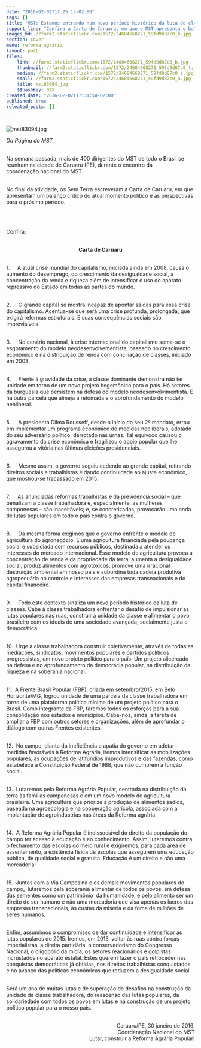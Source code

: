 ```yaml
---
date: "2016-02-02T17:25:15-02:00"
tags: []
title: "MST: Estamos entrando num novo período histórico da luta de classes"
support_line: "Confira a Carta de Caruaru, em que o MST apresenta o balanço crítico do atual momento político e as perspectivas para o próximo período.\n"
images_hd: //farm2.staticflickr.com/1572/24684668271_59fd9d87c0_b.jpg
section: cover
menu: reforma agrária
layout: post
files:
  - link: //farm2.staticflickr.com/1572/24684668271_59fd9d87c0_b.jpg
    thumbnail: //farm2.staticflickr.com/1572/24684668271_59fd9d87c0_t.jpg
    medium: //farm2.staticflickr.com/1572/24684668271_59fd9d87c0_z.jpg
    small: //farm2.staticflickr.com/1572/24684668271_59fd9d87c0_n.jpg
    title: mst83094.jpg
    $$hashKey: 02X
created_date: "2016-02-02T17:31:50-02:00"
published: true
releated_posts: []

---
```

<p><img alt="mst83094.jpg" src="//farm2.staticflickr.com/1572/24684668271_59fd9d87c0_b.jpg" /></p>

<p><em>Da P&aacute;gina do MST</em></p>

<p><br />
Na semana passada, mais de 400 dirigentes do MST de todo o Brasil se reuniram na cidade de Caruaru (PE), durante o encontro da coordena&ccedil;&atilde;o&nbsp;nacional do MST.</p>

<p><br />
No final da atividade, os Sem Terra escreveram a Carta de Caruaru, em que apresentam um&nbsp;balan&ccedil;o cr&iacute;tico do atual momento pol&iacute;tico e as perspectivas para o pr&oacute;ximo per&iacute;odo.</p>

<p>&nbsp;</p>

<p><br />
Confira:</p>

<p style="text-align: center;"><br />
<strong>Carta de Caruaru</strong></p>

<p><br />
1. &nbsp; &nbsp; A atual crise mundial do capitalismo, iniciada ainda em 2008, causa o aumento do desemprego, do crescimento da desigualdade social, a concentra&ccedil;&atilde;o da renda e riqueza al&eacute;m de intensificar o uso do aparato repressivo do Estado em todas as partes do mundo.</p>

<p><br />
2. &nbsp; &nbsp; O grande capital se mostra incapaz de apontar sa&iacute;das para essa crise do capitalismo. Acentua-se que ser&aacute; uma crise profunda, prolongada, que exigir&aacute; reformas estruturais. E suas consequ&ecirc;ncias sociais s&atilde;o imprevis&iacute;veis.</p>

<p><br />
3. &nbsp; &nbsp; No cen&aacute;rio nacional, &agrave; crise internacional do capitalismo soma-se o esgotamento do modelo neodesenvolvementista, baseado no crescimento econ&ocirc;mico e na distribui&ccedil;&atilde;o de renda com concilia&ccedil;&atilde;o de classes, iniciado em 2003.</p>

<p><br />
4. &nbsp; &nbsp; Frente &agrave; gravidade da crise, a classe dominante demonstra n&atilde;o ter unidade em torno de um novo projeto hegem&ocirc;nico para o pa&iacute;s. H&aacute; setores da burguesia que persistem na defesa do modelo neodesenvolvimentista. E h&aacute; outra parcela que almeja a retomada e o aprofundamento do modelo neoliberal.</p>

<p><br />
5. &nbsp; &nbsp; A presidenta Dilma Rousseff, desde o in&iacute;cio do seu 2&ordm; mandato, errou em implementar um programa econ&ocirc;mico de medidas neoliberais, adotado do seu advers&aacute;rio pol&iacute;tico, derrotado nas urnas. Tal equ&iacute;voco causou o agravamento da crise econ&ocirc;mica e fragilizou o apoio popular que lhe assegurou a vit&oacute;ria nas &uacute;ltimas elei&ccedil;&otilde;es presidenciais.</p>

<p><br />
6. &nbsp; &nbsp; Mesmo assim, o governo seguiu cedendo ao grande capital, retirando direitos sociais e trabalhistas e dando continuidade ao ajuste econ&ocirc;mico, que mostrou-se fracassado em 2015.</p>

<p><br />
7. &nbsp; &nbsp; As anunciadas reformas trabalhistas e da previd&ecirc;ncia social &ndash; que penalizam a classe trabalhadora e, especialmente, as mulheres camponesas &ndash; s&atilde;o inaceit&aacute;veis; e, se concretizadas, provocar&atilde;o uma onda de lutas populares em todo o pa&iacute;s contra o governo.</p>

<p><br />
8. &nbsp; &nbsp; Da mesma forma exigimos que o governo enfrente o modelo de agricultura do agroneg&oacute;cio. &Eacute; uma agricultura financiada pela poupan&ccedil;a social e subsidiada com recursos p&uacute;blicos, destinada a atender os interesses do mercado internacional. Esse modelo de agricultura provoca a concentra&ccedil;&atilde;o de renda e da propriedade da terra, aumenta a desigualdade social, produz alimentos com agrot&oacute;xicos, promove uma irracional destrui&ccedil;&atilde;o ambiental em nosso pa&iacute;s e subordina toda cadeia produtiva agropecu&aacute;ria ao controle e interesses das empresas transnacionais e do capital financeiro.</p>

<p><br />
9. &nbsp; &nbsp; Todo este contexto sinaliza um novo per&iacute;odo hist&oacute;rico da luta de classes. Cabe &agrave; classe trabalhadora enfrentar o desafio de impulsionar as lutas populares nas ruas, construir a unidade da classe e alimentar o povo brasileiro com os ideais de uma sociedade avan&ccedil;ada, socialmente justa e democr&aacute;tica.</p>

<p><br />
10. &nbsp;Urge a classe trabalhadora construir coletivamente, atrav&eacute;s de todas as media&ccedil;&otilde;es, sindicatos, movimentos populares e partidos pol&iacute;ticos progressistas, um novo projeto pol&iacute;tico para o pa&iacute;s. Um projeto alicer&ccedil;ado na defesa e no aprofundamento da democracia popular, na distribui&ccedil;&atilde;o da riqueza e na soberania nacional.</p>

<p><br />
11. &nbsp;A Frente Brasil Popular (FBP), criada em setembro/2015, em Belo Horizonte/MG, logrou unidade de uma parcela da classe trabalhadora em torno de uma plataforma pol&iacute;tica m&iacute;nima de um projeto pol&iacute;tico para o Brasil. Como integrante da FBP, faremos todos os esfor&ccedil;os para a sua consolida&ccedil;&atilde;o nos estados e munic&iacute;pios. Cabe-nos, ainda, a tarefa de ampliar a FBP com outros setores e organiza&ccedil;&otilde;es, al&eacute;m de aprofundar o di&aacute;logo com outras Frentes existentes.</p>

<p><br />
12. &nbsp;No campo, diante da inefici&ecirc;ncia e apatia do governo em adotar medidas favor&aacute;veis &agrave; Reforma Agr&aacute;ria, iremos intensificar as mobiliza&ccedil;&otilde;es populares, as ocupa&ccedil;&otilde;es de latif&uacute;ndios improdutivos e das fazendas, como estabelece a Constitui&ccedil;&atilde;o Federal de 1988, que n&atilde;o cumprem a fun&ccedil;&atilde;o social.</p>

<p><br />
13. &nbsp;Lutaremos pela Reforma Agr&aacute;ria Popular, centrada na distribui&ccedil;&atilde;o da terra &agrave;s fam&iacute;lias camponesas e em um novo modelo de agricultura brasileira. Uma agricultura que priorize a produ&ccedil;&atilde;o de alimentos sadios, baseada na agroecologia e na coopera&ccedil;&atilde;o agr&iacute;cola, associada com a implanta&ccedil;&atilde;o de agroind&uacute;strias nas &aacute;reas da Reforma agr&aacute;ria.</p>

<p><br />
14. &nbsp;A Reforma Agr&aacute;ria Popular &eacute; indissoci&aacute;vel do direito da popula&ccedil;&atilde;o do campo ter acesso &agrave; educa&ccedil;&atilde;o e ao conhecimento. Assim, lutaremos contra o fechamento das escolas do meio rural e exigiremos, para cada &aacute;rea de assentamento, a exist&ecirc;ncia f&iacute;sica de escolas que assegurem uma educa&ccedil;&atilde;o p&uacute;blica, de qualidade social e gratuita. Educa&ccedil;&atilde;o &eacute; um direito e n&atilde;o uma mercadoria!</p>

<p><br />
15. &nbsp;Juntos com a Via Campesina e os demais movimentos populares do campo, &nbsp;lutaremos pela soberania alimentar de todos os povos, em defesa das sementes como um patrim&ocirc;nio &nbsp;da humanidade, e pelo alimento ser um direito do ser humano e n&atilde;o uma mercadoria que visa apenas os lucros das empresas transnacionais, &agrave;s custas da mis&eacute;ria e da fome de milh&otilde;es de seres humanos.</p>

<p><br />
Enfim, assumimos o compromisso de dar continuidade e intensificar as lutas populares de 2015. Iremos, em 2016, voltar &agrave;s ruas contra for&ccedil;as imperialistas, a direita partid&aacute;ria, o conservadorismo do Congresso Nacional, o oligop&oacute;lio da m&iacute;dia, os setores reacion&aacute;rios e golpistas incrustados no aparato estatal. Estes querem fazer o pa&iacute;s retroceder nas conquistas democr&aacute;ticas j&aacute; obtidas, nos direitos trabalhistas conquistados e no avan&ccedil;o das pol&iacute;ticas econ&ocirc;micas que reduzem a desigualdade social.</p>

<p><br />
Ser&aacute; um ano de muitas lutas e de supera&ccedil;&atilde;o de desafios na constru&ccedil;&atilde;o da unidade da classe trabalhadora, do reascenso das lutas populares, da solidariedade com todos os povos em lutas e na constru&ccedil;&atilde;o de um projeto pol&iacute;tico popular para o nosso pa&iacute;s.</p>

<p style="text-align: right;"><br />
Caruaru/PE, 30 janeiro de 2016.<br />
Coordena&ccedil;&atilde;o Nacional do MST<br />
Lutar, construir a Reforma Agr&aacute;ria Popular!</p>
